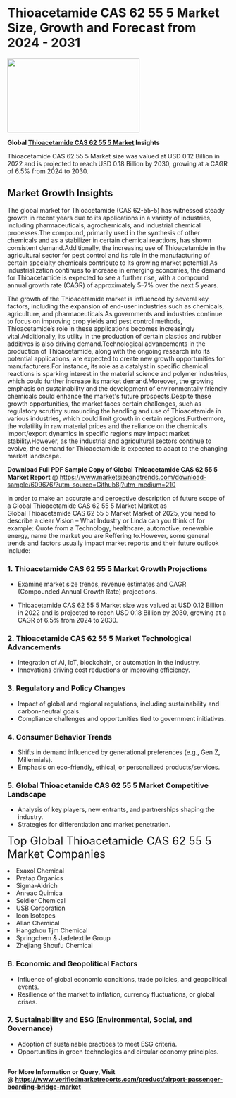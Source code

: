 <H1>Thioacetamide CAS 62 55 5 Market Size, Growth and Forecast from 2024 - 2031</H1><img class="aligncenter size-medium wp-image-584254" src="https://thirdeyenews.in/wp-content/uploads/2024/09/Global-Market-Research-300x168.jpeg" alt="" width="300" height="168" /><p><strong>Global&nbsp;<a href="https://www.marketsizeandtrends.com/download-sample/609676/?utm_source=Github8j?utm_medium=210">Thioacetamide CAS 62 55 5 Market</a> Insights</strong></p><p>Thioacetamide CAS 62 55 5 Market size was valued at USD 0.12 Billion in 2022 and is projected to reach USD 0.18 Billion by 2030, growing at a CAGR of 6.5% from 2024 to 2030.</p><p><h2>Market Growth Insights</h2> <p>The global market for Thioacetamide (CAS 62-55-5) has witnessed steady growth in recent years due to its applications in a variety of industries, including pharmaceuticals, agrochemicals, and industrial chemical processes.The compound, primarily used in the synthesis of other chemicals and as a stabilizer in certain chemical reactions, has shown consistent demand.Additionally, the increasing use of Thioacetamide in the agricultural sector for pest control and its role in the manufacturing of certain specialty chemicals contribute to its growing market potential.As industrialization continues to increase in emerging economies, the demand for Thioacetamide is expected to see a further rise, with a compound annual growth rate (CAGR) of approximately 5–7% over the next 5 years.</p> <p>The growth of the Thioacetamide market is influenced by several key factors, including the expansion of end-user industries such as chemicals, agriculture, and pharmaceuticals.As governments and industries continue to focus on improving crop yields and pest control methods, Thioacetamide’s role in these applications becomes increasingly vital.Additionally, its utility in the production of certain plastics and rubber additives is also driving demand.Technological advancements in the production of Thioacetamide, along with the ongoing research into its potential applications, are expected to create new growth opportunities for manufacturers.For instance, its role as a catalyst in specific chemical reactions is sparking interest in the material science and polymer industries, which could further increase its market demand.Moreover, the growing emphasis on sustainability and the development of environmentally friendly chemicals could enhance the market's future prospects.Despite these growth opportunities, the market faces certain challenges, such as regulatory scrutiny surrounding the handling and use of Thioacetamide in various industries, which could limit growth in certain regions.Furthermore, the volatility in raw material prices and the reliance on the chemical’s import/export dynamics in specific regions may impact market stability.However, as the industrial and agricultural sectors continue to evolve, the demand for Thioacetamide is expected to adapt to the changing market landscape.</p><p><span class=""><strong>Download Full PDF Sample Copy of Global Thioacetamide CAS 62 55 5 Market Report</strong> @ <a href="https://www.marketsizeandtrends.com/download-sample/609676/?utm_source=Github8j?utm_medium=210" target="_blank">https://www.marketsizeandtrends.com/download-sample/609676/?utm_source=Github8j?utm_medium=210</a></span></p><p>In order to make an accurate and perceptive description of future scope of a Global&nbsp;Thioacetamide CAS 62 55 5 Market Market as Global&nbsp;Thioacetamide CAS 62 55 5 Market Market of 2025, you need to describe a clear Vision &ndash; What Industry or Linda can you think of for example: Quote from a Technology, healthcare, automotive, renewable energy, name the market you are Reffering to.However, some general trends and factors usually impact market reports and their future outlook include:</p><h3>1.&nbsp;<strong>Thioacetamide CAS 62 55 5 Market Growth Projections</strong></h3><ul><li>Examine market size trends, revenue estimates and CAGR (Compounded Annual Growth Rate) projections.</li><li><p>Thioacetamide CAS 62 55 5 Market size was valued at USD 0.12 Billion in 2022 and is projected to reach USD 0.18 Billion by 2030, growing at a CAGR of 6.5% from 2024 to 2030.</p></li></ul><h3>2.&nbsp;<strong>Thioacetamide CAS 62 55 5 Market Technological Advancements</strong></h3><ul><li>Integration of AI, IoT, blockchain, or automation in the industry.</li><li>Innovations driving cost reductions or improving efficiency.</li></ul><h3>3.&nbsp;<strong>Regulatory and Policy Changes</strong></h3><ul><li>Impact of global and regional regulations, including sustainability and carbon-neutral goals.</li><li>Compliance challenges and opportunities tied to government initiatives.</li></ul><h3>4.&nbsp;<strong>Consumer Behavior Trends</strong></h3><ul><li>Shifts in demand influenced by generational preferences (e.g., Gen Z, Millennials).</li><li>Emphasis on eco-friendly, ethical, or personalized products/services.</li></ul><h3>5.&nbsp;<strong>Global Thioacetamide CAS 62 55 5 Market Competitive Landscape</strong></h3><ul><li>Analysis of key players, new entrants, and partnerships shaping the industry.</li><li>Strategies for differentiation and market penetration.</li></ul><p data-pm-slice="1 1 []"><span style="color: inherit; font-family: inherit; font-size: 25px;">Top Global Thioacetamide CAS 62 55 5 Market Companies</span></p><div class="" data-test-id=""><p><li>Exaxol Chemical</li><li> Pratap Organics</li><li> Sigma-Aldrich</li><li> Anreac Quimica</li><li> Seidler Chemical</li><li> USB Corporation</li><li> Icon Isotopes</li><li> Allan Chemical</li><li> Hangzhou Tjm Chemical</li><li> Springchem & Jadetextile Group</li><li> Zhejiang Shoufu Chemical</li></p></div><h3>6.&nbsp;<strong>Economic and Geopolitical Factors</strong></h3><ul><li>Influence of global economic conditions, trade policies, and geopolitical events.</li><li>Resilience of the market to inflation, currency fluctuations, or global crises.</li></ul><h3>7.&nbsp;<strong>Sustainability and ESG (Environmental, Social, and Governance)</strong></h3><ul><li>Adoption of sustainable practices to meet ESG criteria.</li><li>Opportunities in green technologies and circular economy principles.</li></ul><h2><strong style="font-size: 14px;">For More Information or Query, Visit @&nbsp;</strong><a style="background-color: #ffffff; font-size: 14px;" href="https://www.marketsizeandtrends.com/report/thioacetamide-cas-62-55-5-market/" target="_blank">https://www.verifiedmarketreports.com/product/airport-passenger-boarding-bridge-market</a></h2>